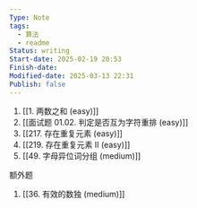 ```yaml
---
Type: Note
tags:
  - 算法
  - readme
Status: writing
Start-date: 2025-02-19 20:53
Finish-date: 
Modified-date: 2025-03-13 22:31
Publish: false
---
```


1. [[1. 两数之和 (easy)]]
2. [[面试题 01.02. 判定是否互为字符重排 (easy)]]
3. [[217. 存在重复元素 (easy)]]
4. [[219. 存在重复元素 II (easy)]]
5. [[49. 字母异位词分组 (medium)]]

额外题
1. [[36. 有效的数独 (medium)]]